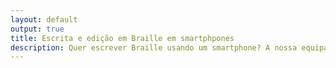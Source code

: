 ```yaml
---
layout: default
output: true
title: Escrita e edição em Braille em smartphpones
description: Quer escrever Braille usando um smartphone? A nossa equipa está a explorar novos teclados que permitem escrever e editar texto em smartphones. <br /></br /> Qualquer pessoa que faça uso de um leitor de ecrã de um smartphone pode participar. É necessário que saiba escrever Braille, mesmo que não consiga ler. <br /></br /> Neste trabalho vamos pedir-lhe que escreva e edite algumas frases usando três teclados diferentes. O estudo será divido em duas sessões de 30 minutos. A equipa de investigação poderá deslocar-se até um local da sua conveniência na área de Lisboa. <br /></br /> É uma oportunidade única de aprender e experimentar novas formas de escrita em smartphones. Para participar ou obter mais informações, contacte 
---
```

